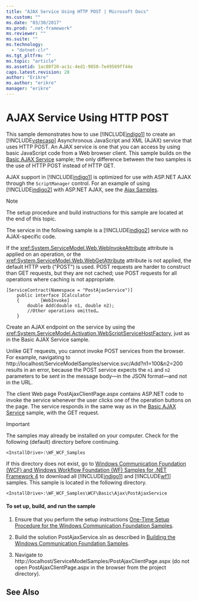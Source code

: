 ```yaml
---
title: "AJAX Service Using HTTP POST | Microsoft Docs"
ms.custom: ""
ms.date: "03/30/2017"
ms.prod: ".net-framework"
ms.reviewer: ""
ms.suite: ""
ms.technology: 
  - "dotnet-clr"
ms.tgt_pltfrm: ""
ms.topic: "article"
ms.assetid: 1ac80f20-ac1c-4ed1-9850-7e49569ff44e
caps.latest.revision: 28
author: "Erikre"
ms.author: "erikre"
manager: "erikre"
---
```

# AJAX Service Using HTTP POST
This sample demonstrates how to use [!INCLUDE[indigo1](../../../../includes/indigo1-md.md)] to create an [!INCLUDE[vstecasp](../../../../includes/vstecasp-md.md)] Asynchronous JavaScript and XML (AJAX) service that uses HTTP POST. An AJAX service is one that you can access by using basic JavaScript code from a Web browser client. This sample builds on the [Basic AJAX Service](../../../../docs/framework/wcf/samples/basic-ajax-service.md) sample; the only difference between the two samples is the use of HTTP POST instead of HTTP GET.  
  
 AJAX support in [!INCLUDE[indigo1](../../../../includes/indigo1-md.md)] is optimized for use with ASP.NET AJAX through the `ScriptManager` control. For an example of using [!INCLUDE[indigo2](../../../../includes/indigo2-md.md)] with ASP.NET AJAX, see the [Ajax Samples](../../../../docs/framework/wcf/samples/ajax-service-using-http-post.md).  
  
> [!NOTE]
>  The setup procedure and build instructions for this sample are located at the end of this topic.  
  
 The service in the following sample is a [!INCLUDE[indigo2](../../../../includes/indigo2-md.md)] service with no AJAX-specific code.  
  
 If the <xref:System.ServiceModel.Web.WebInvokeAttribute> attribute is applied on an operation, or the <xref:System.ServiceModel.Web.WebGetAttribute> attribute is not applied, the default HTTP verb ("POST") is used. POST requests are harder to construct than GET requests, but they are not cached; use POST requests for all operations where caching is not appropriate.  
  
```  
[ServiceContract(Namespace = "PostAjaxService")]  
    public interface ICalculator  
    {        [WebInvoke]  
        double Add(double n1, double n2);  
        //Other operations omitted…  
    }  
```  
  
 Create an AJAX endpoint on the service by using the <xref:System.ServiceModel.Activation.WebScriptServiceHostFactory>, just as in the Basic AJAX Service sample.  
  
 Unlike GET requests, you cannot invoke POST services from the browser. For example, navigating to http://localhost/ServiceModelSamples/service.svc/Add?n1=100&n2=200 results in an error, because the POST service expects the `n1` and `n2` parameters to be sent in the message body—in the JSON format—and not in the URL.  
  
 The client Web page PostAjaxClientPage.aspx contains ASP.NET code to invoke the service whenever the user clicks one of the operation buttons on the page. The service responds in the same way as in the [Basic AJAX Service](../../../../docs/framework/wcf/samples/basic-ajax-service.md) sample, with the GET request.  
  
> [!IMPORTANT]
>  The samples may already be installed on your computer. Check for the following (default) directory before continuing.  
>   
>  `<InstallDrive>:\WF_WCF_Samples`  
>   
>  If this directory does not exist, go to [Windows Communication Foundation (WCF) and Windows Workflow Foundation (WF) Samples for .NET Framework 4](http://go.microsoft.com/fwlink/?LinkId=150780) to download all [!INCLUDE[indigo1](../../../../includes/indigo1-md.md)] and [!INCLUDE[wf1](../../../../includes/wf1-md.md)] samples. This sample is located in the following directory.  
>   
>  `<InstallDrive>:\WF_WCF_Samples\WCF\Basic\Ajax\PostAjaxService`  
  
#### To set up, build, and run the sample  
  
1.  Ensure that you perform the setup instructions [One-Time Setup Procedure for the Windows Communication Foundation Samples](../../../../docs/framework/wcf/samples/one-time-setup-procedure-for-the-wcf-samples.md).  
  
2.  Build the solution PostAjaxService.sln as described in [Building the Windows Communication Foundation Samples](../../../../docs/framework/wcf/samples/building-the-samples.md).  
  
3.  Navigate to http://localhost/ServiceModelSamples/PostAjaxClientPage.aspx (do not open PostAjaxClientPage.aspx in the browser from the project directory).  
  
## See Also
